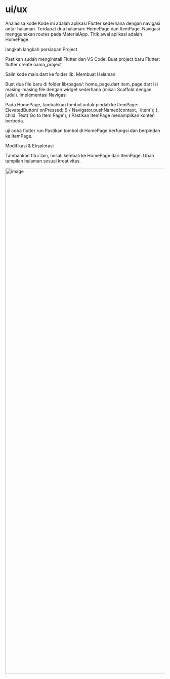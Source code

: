 # ui/ux
Analasisa kode 
Kode ini adalah aplikasi Flutter sederhana dengan navigasi antar halaman.
Terdapat dua halaman: HomePage dan ItemPage.
Navigasi menggunakan routes pada MaterialApp.
Titik awal aplikasi adalah HomePage.

langkah langkah 
persiapan Project

Pastikan sudah menginstall Flutter dan VS Code.
Buat project baru Flutter:
flutter create nama_project

Salin kode main.dart ke folder lib.
Membuat Halaman

Buat dua file baru di folder lib/pages/:
home_page.dart
item_page.dart
Isi masing-masing file dengan widget sederhana (misal: Scaffold dengan judul).
Implementasi Navigasi

Pada HomePage, tambahkan tombol untuk pindah ke ItemPage:
ElevatedButton(
  onPressed: () {
    Navigator.pushNamed(context, '/item');
  },
  child: Text('Go to Item Page'),
)
Pastikan ItemPage menampilkan konten berbeda.

uji coba 
flutter run
Pastikan tombol di HomePage berfungsi dan berpindah ke ItemPage.

Modifikasi & Eksplorasi

Tambahkan fitur lain, misal: kembali ke HomePage dari ItemPage.
Ubah tampilan halaman sesuai kreativitas.


<img width="720" height="1600" alt="image" src="https://github.com/user-attachments/assets/068e98e6-06c0-4cb2-a9ed-1c6f696f172b" />
